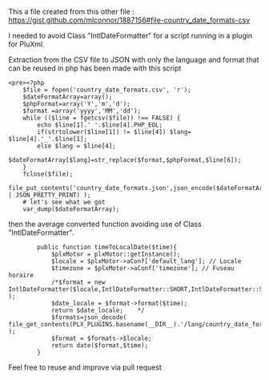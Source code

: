 This a file created from this other file : https://gist.github.com/mlconnor/1887156#file-country_date_formats-csv 

I needed to avoid Class "IntlDateFormatter" for a script running in a plugin for PluXml.

Extraction from the CSV file to JSON with only the language and format that can be reused in php has been made with this script

```
<pre><?php
	$file = fopen('country_date_formats.csv', 'r');
	$dateFormatArray=array();
	$phpFormat=array('Y','m','d');
	$format =array('yyyy','MM','dd');
	while (($line = fgetcsv($file)) !== FALSE) {
		echo $line[1].' '.$line[4].PHP_EOL;
		if(strtolower($line[1]) != $line[4]) $lang= $line[4].'_'.$line[1];
		else $lang = $line[4];
		$dateFormatArray[$lang]=str_replace($format,$phpFormat,$line[6]);
	}
	fclose($file);
	file_put_contents('country_date_formats.json',json_encode($dateFormatArray,true | JSON_PRETTY_PRINT) );	
	# let's see what we got
	var_dump($dateFormatArray);
```

then the average converted function avoiding use of Class "IntlDateFormatter".

```
		public function timeToLocalDate($time){
			$plxMotor = plxMotor::getInstance();
			$locale = $plxMotor->aConf['default_lang']; // Locale
			$timezone = $plxMotor->aConf['timezone']; // Fuseau horaire
			/*$format = new IntlDateFormatter($locale,IntlDateFormatter::SHORT,IntlDateFormatter::SHORT,$timezone	);
			$date_locale = $format->format($time);
			return $date_locale;	*/
			$formats=json_decode( file_get_contents(PLX_PLUGINS.basename(__DIR__).'/lang/country_date_formats.json') );
			$format = $formats->$locale;
			return date($format,$time);
		}

```

Feel free to reuse and improve via pull request
